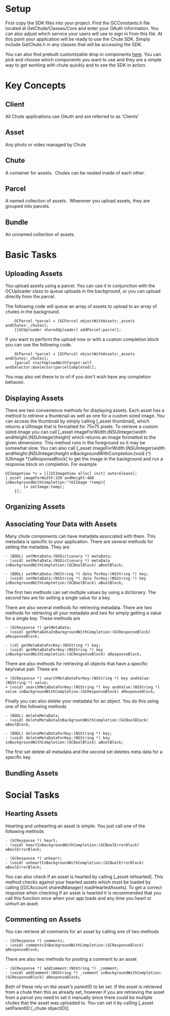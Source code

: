 Setup
====

First copy the SDK files into your project.  Find the GCConstants.h file located at GetChute/Classes/Core and enter your OAuth information.  You can also adjust which service your users will use to sign in from this file.  At this point your application will be ready to use the Chute SDK.  Simply include GetChute.h in any classes that will be accessing the SDK.

You can also find prebuilt customizable drop in components [here](https://github.com/chute/chute-ios-components).  You can pick and choose which components you want to use and they are a simple way to get working with chute quickly and to see the SDK in action.

Key Concepts
========

## Client
All Chute applications use OAuth and are referred to as 'Clients'

## Asset
Any photo or video managed by Chute

## Chute
A container for assets.  Chutes can be nested inside of each other.

## Parcel
A named collection of assets.  Whenever you upload assets, they are grouped into parcels.

## Bundle
An unnamed collection of assets.


Basic Tasks
=========

## Uploading Assets
You upload assets using a parcel.  You can use it in conjunction with the GCUploader class to queue uploads in the background, or you can upload directly from the parcel.

The following code will queue an array of assets to upload to an array of chutes in the background.

```
    GCParcel *parcel = [GCParcel objectWithAssets:_assets andChutes:_chutes];
    [[GCUploader sharedUploader] addParcel:parcel];
```

If you want to perform the upload now or with a custom completion block you can use the following code.

```
    GCParcel *parcel = [GCParcel objectWithAssets:_assets andChutes:_chutes];
    [parcel startUploadWithTarget:self andSelector:@selector(parcelCompleted)];
```

You may also set these to to nil if you don't wish have any completion behavior.

## Displaying Assets

There are two convenience methods for displaying assets.  Each asset has a method to retrieve a thumbnail as well as one for a custom sized image.  You can access the thumbnail by simply calling [_asset thumbnail], which returns a UIImage that is formatted for 75x75 pixels.  To retrieve a custom sized image you can call [_asset imageForWidth:(NSUInteger)width andHeight:(NSUInteger)height] which returns an image formatted to the given dimensions.  This method runs in the foreground so it may be somewhat slow.  You can also call [_asset imageForWidth:(NSUInteger)width andHeight:(NSUInteger)height inBackgroundWithCompletion:(void (^)(UIImage *))aResponseBlock] to get the image in the background and run a response block on completion.  For example

```
UIImageView *v = [[[UIImageView alloc] init] autorelease];
[_asset imageForWidth:320 andHeight:480 inBackgroundWithCompletion:^(UIImage *temp){
        [v setImage:temp];
    }];
```

## Organizing Assets

## Associating Your Data with Assets

Many chute components can have metadata associated with them.  This metadata is specific to your application.  There are several methods for setting the metadata.  They are

```
- (BOOL) setMetaData:(NSDictionary *) metaData;
- (void) setMetaData:(NSDictionary *) metaData inBackgroundWithCompletion:(GCBoolBlock) aBoolBlock;

- (BOOL) setMetaData:(NSString *) data forKey:(NSString *) key;
- (void) setMetaData:(NSString *) data forKey:(NSString *) key inBackgroundWithCompletion:(GCBoolBlock) aBoolBlock;
```

The first two methods can set multiple values by using a dictionary.  The second two are for setting a single value for a key.

There are also several methods for retrieving metadata.  There are two methods for retrieving all your metadata and two for simply getting a value for a single key.  These methods are

```
- (GCResponse *) getMetaData;
- (void) getMetaDataInBackgroundWithCompletion:(GCResponseBlock) aResponseBlock;

- (id) getMetaDataForKey:(NSString *) key;
- (void) getMetaDataForKey:(NSString *) key inBackgroundWithCompletion:(GCResponseBlock) aResponseBlock;
```

There are also methods for retrieving all objects that have a specific key/value pair.  These are

```
+ (GCResponse *) searchMetaDataForKey:(NSString *) key andValue:(NSString *) value;
+ (void) searchMetaDataForKey:(NSString *) key andValue:(NSString *) value inBackgroundWithCompletion:(GCResponseBlock) aResponseBlock;
```

Finally you can also delete your metadata for an object.  You do this using one of the following methods

```
- (BOOL) deleteMetaData;
- (void) deleteMetaDataInBackgroundWithCompletion:(GCBoolBlock) aBoolBlock;

- (BOOL) deleteMetaDataForKey:(NSString *) key;
- (void) deleteMetaDataForKey:(NSString *) key inBackgroundWithCompletion:(GCBoolBlock) aBoolBlock;
```

The first set delete all metadata and the second set deletes meta data for a specific key.

## Bundling Assets


Social Tasks
==========

## Hearting Assets

Hearting and unhearting an asset is simple.  You just call one of the following methods

```
- (GCResponse *) heart;
- (void) heartInBackgroundWithCompletion:(GCBoolErrorBlock) aBoolErrorBlock;

- (GCResponse *) unheart;
- (void) unheartInBackgroundWithCompletion:(GCBoolErrorBlock) aBoolErrorBlock;
```

You can also check if an asset is hearted by calling [_asset isHearted].  This method checks against your hearted assets which must be loaded by calling [[GCAccount sharedManager] loadHeartedAssets].  To get a correct response when checking if an asset is hearted it is recommended that you call this function once when your app loads and any time you heart or unhurt an asset.

## Commenting on Assets

You can retrieve all comments for an asset by calling one of two methods

```
- (GCResponse *) comments;
- (void) commentsInBackgroundWithCompletion:(GCResponseBlock) aResponseBlock;
```

There are also two methods for posting a comment to an asset

```
- (GCResponse *) addComment:(NSString *) _comment;
- (void) addComment:(NSString *) _comment inBackgroundWithCompletion:(GCResponseBlock) aResponseBlock;
```

Both of these rely on the asset's parentID to be set.  If the asset is retrieved from a chute then this as already set, however if you are retrieving the asset from a parcel you need to set it manually since there could be multiple chutes that the asset was uploaded to.  You can set it by calling [_asset setParentID:[_chute objectID]].
